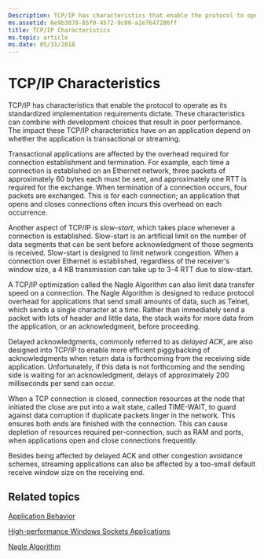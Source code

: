 ```yaml
---
Description: TCP/IP has characteristics that enable the protocol to operate as its standardized implementation requirements dictate.
ms.assetid: 6e9b3878-85f0-4572-9c00-a2e7647286ff
title: TCP/IP Characteristics
ms.topic: article
ms.date: 05/31/2018
---
```


# TCP/IP Characteristics

TCP/IP has characteristics that enable the protocol to operate as its standardized implementation requirements dictate. These characteristics can combine with development choices that result in poor performance. The impact these TCP/IP characteristics have on an application depend on whether the application is transactional or streaming.

Transactional applications are affected by the overhead required for connection establishment and termination. For example, each time a connection is established on an Ethernet network, three packets of approximately 60 bytes each must be sent, and approximately one RTT is required for the exchange. When termination of a connection occurs, four packets are exchanged. This is for each connection; an application that opens and closes connections often incurs this overhead on each occurrence.

Another aspect of TCP/IP is *slow-start*, which takes place whenever a connection is established. Slow-start is an artificial limit on the number of data segments that can be sent before acknowledgment of those segments is received. Slow-start is designed to limit network congestion. When a connection over Ethernet is established, regardless of the receiver's window size, a 4 KB transmission can take up to 3-4 RTT due to slow-start.

A TCP/IP optimization called the Nagle Algorithm can also limit data transfer speed on a connection. The Nagle Algorithm is designed to reduce protocol overhead for applications that send small amounts of data, such as Telnet, which sends a single character at a time. Rather than immediately send a packet with lots of header and little data, the stack waits for more data from the application, or an acknowledgment, before proceeding.

Delayed acknowledgments, commonly referred to as *delayed ACK*, are also designed into TCP/IP to enable more efficient piggybacking of acknowledgments when return data is forthcoming from the receiving side application. Unfortunately, if this data is not forthcoming and the sending side is waiting for an acknowledgment, delays of approximately 200 milliseconds per send can occur.

When a TCP connection is closed, connection resources at the node that initiated the close are put into a wait state, called TIME-WAIT, to guard against data corruption if duplicate packets linger in the network. This ensures both ends are finished with the connection. This can cause depletion of resources required per-connection, such as RAM and ports, when applications open and close connections frequently.

Besides being affected by delayed ACK and other congestion avoidance schemes, streaming applications can also be affected by a too-small default receive window size on the receiving end.

## Related topics

<dl> <dt>

[Application Behavior](application-behavior-2.md)
</dt> <dt>

[High-performance Windows Sockets Applications](high-performance-windows-sockets-applications-2.md)
</dt> <dt>

[Nagle Algorithm](https://go.microsoft.com/fwlink/p/?linkid=194153)
</dt> </dl>

 

 



